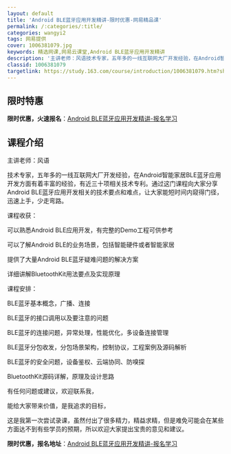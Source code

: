 ```yaml
---
layout: default
title: 'Android BLE蓝牙应用开发精讲-限时优惠-网易精品课'
permalink: /:categories/:title/
categories: wangyi2
tags: 网易提供
cover: 1006381079.jpg
keywords: 精选网课,网易云课堂,Android BLE蓝牙应用开发精讲
description: '主讲老师：风语技术专家，五年多的一线互联网大厂开发经验，在Android智能家居BLE蓝牙应用开发方面有着丰富的经验，有'
classid: 1006381079
targetlink: https://study.163.com/course/introduction/1006381079.htm?share=1&shareId=1025206652&utm_campaign=share&utm_medium=iphoneShare&utm_source=&utm_u=1025206652
---
```


## 限时特惠

**限时优惠，火速报名**：[Android BLE蓝牙应用开发精讲-报名学习](https://study.163.com/course/introduction/1006381079.htm?share=1&shareId=1025206652&utm_campaign=share&utm_medium=iphoneShare&utm_source=&utm_u=1025206652)

## 课程介绍

主讲老师：风语

技术专家，五年多的一线互联网大厂开发经验，在Android智能家居BLE蓝牙应用开发方面有着丰富的经验，有近三十项相关技术专利。通过这门课程向大家分享Android BLE蓝牙应用开发相关的技术要点和难点，让大家能短时间内窥得门径，迅速上手，少走弯路。



课程收获：

可以熟悉Android BLE应用开发，有完整的Demo工程可供参考

可以了解Android BLE的业务场景，包括智能硬件或者智能家居

提供了大量Android BLE蓝牙疑难问题的解决方案

详细讲解BluetoothKit用法要点及实现原理



课程安排：

BLE蓝牙基本概念，广播、连接

BLE蓝牙的接口调用以及要注意的问题

BLE蓝牙的连接问题，异常处理，性能优化，多设备连接管理

BLE蓝牙分包收发，分包场景架构，控制协议，工程案例及源码解析

BLE蓝牙的安全问题，设备鉴权、云端协同、防嗅探

BluetoothKit源码详解，原理及设计思路



有任何问题或建议，欢迎联系我，

能给大家带来价值，是我追求的目标，

这是我第一次尝试录课，虽然付出了很多精力，精益求精，但是难免可能会在某些方面达不到有些学员的预期，所以欢迎大家提出宝贵的意见和建议。

**限时优惠，报名地址**：[Android BLE蓝牙应用开发精讲-报名学习](https://study.163.com/course/introduction/1006381079.htm?share=1&shareId=1025206652&utm_campaign=share&utm_medium=iphoneShare&utm_source=&utm_u=1025206652)

